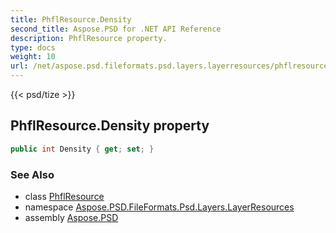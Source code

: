 ```yaml
---
title: PhflResource.Density
second_title: Aspose.PSD for .NET API Reference
description: PhflResource property. 
type: docs
weight: 10
url: /net/aspose.psd.fileformats.psd.layers.layerresources/phflresource/density/
---
```

{{< psd/tize >}}
## PhflResource.Density property

```csharp
public int Density { get; set; }
```

### See Also

* class [PhflResource](../)
* namespace [Aspose.PSD.FileFormats.Psd.Layers.LayerResources](../../phflresource/)
* assembly [Aspose.PSD](../../../)


